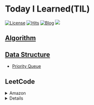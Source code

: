 # Today I Learned(TIL)
[![License](https://img.shields.io/github/license/mashape/apistatus.svg)](./LICENSE)  [![Hits](https://hits.seeyoufarm.com/api/count/incr/badge.svg?url=https://github.com/gunhoo/TIL&icon=github.svg)](https://github.com/gunhoo/TIL)
[![Blog](https://img.shields.io/badge/Blog-gunhoo.github.io-green.svg)](https://gunhoo.github.io/)
<a href="mailto:gunhoo2016@gmail.com"><img src="https://img.shields.io/badge/Gmail-EA4335?style=flat&logo=Gmail&logoColor=white&link=mailto:gunhoo2016@gmail.com"/>

## Algorithm

## Data Structure
- <a href="./DataStructure/Priority Queue.md">Priority Queue</a>

## LeetCode

<details>
<summary>Amazon</summary>
<ul>
    <li> <a href="./LeetCode/[Array, DP] 0121-best-time-to-buy-and-sell-stock.md">121. Best Time to Buy and Sell Stock</a> </li>
    <li> <a href="./LeetCode/[Array, Sorting] 1608-special-array-with-x-elements-greater-than-or-equal-x.md">1608. Special Array With X Elements Greater Than or Equal X
</ul>
</details>

<details>
<summary>Weekly</summary>
<ul>
    <li> <a href="./LeetCode/[Array, Sorting] 1464-maximum-product-of-two-elements-in-an-array.md">1464. Maximum Product of Two Elements in an Array
    </a></li>
</ul>
</details>
